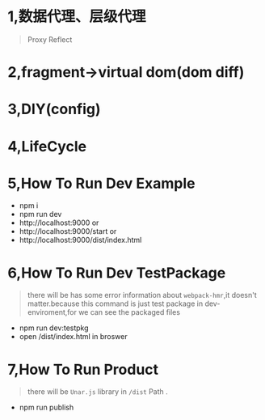 # 1,数据代理、层级代理

 > Proxy Reflect

# 2,fragment->virtual dom(dom diff)

# 3,DIY(config)

# 4,LifeCycle

# 5,How To Run Dev Example
+ npm i
+ npm run dev
+ http://localhost:9000 
or
+ http://localhost:9000/start
or
+ http://localhost:9000/dist/index.html

# 6,How To Run Dev TestPackage
> there will be has some error information about `webpack-hmr`,it doesn't matter.because this command is just test package  in dev-enviroment,for we can see the packaged files
+ npm run dev:testpkg
+ open /dist/index.html in broswer

# 7,How To Run Product
> there will be `Unar.js` library in `/dist` Path .
+ npm run publish

